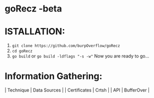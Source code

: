 # goRecz -beta

# ISTALLATION:
1. `git clone https://github.com/burpOverflow/goRecz`
2. `cd goRecz`
3. `go build` or `go build -ldflags "-s -w"`
Now you are ready to go...

# Information Gathering:
| Technique | Data Sources |
| Certificates | Crtsh |
| API | BufferOver |